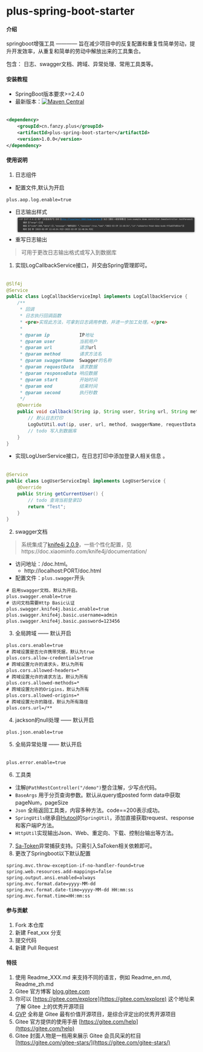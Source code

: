# plus-spring-boot-starter

#### 介绍

springboot增强工具 ———— 旨在减少项目中的反复配置和重复性简单劳动，提升开发效率，从重复和简单的劳动中解放出来的工具集合。

包含： 日志、swagger文档、跨域、异常处理、常用工具类等。

#### 安装教程

* SpringBoot版本要求>=2.4.0
* 最新版本：[![Maven Central](https://img.shields.io/maven-central/v/cn.fanzy.plus/plus-spring-boot-starter.svg?label=Maven%20Central)](https://search.maven.org/search?q=g:%22cn.fanzy.plus%22%20AND%20a:%22plus-spring-boot-starter%22)

```xml

<dependency>
    <groupId>cn.fanzy.plus</groupId>
    <artifactId>plus-spring-boot-starter</artifactId>
    <version>1.0.0</version>
</dependency>
```

#### 使用说明

1. 日志组件

* 配置文件,默认为开启

```properties
plus.aop.log.enable=true
```

* 日志输出样式
  ![img.png](img.png)
* 重写日志输出

> 可用于更改日志输出格式或写入到数据库

1. 实现LogCallbackService接口，并交由Spring管理即可。

```java

@Slf4j
@Service
public class LogCallbackServiceImpl implements LogCallbackService {
    /**
     * 回调
     * 日志执行回调函数
     * <pre>实现此方法，可拿到日志调用参数，并进一步加工处理。</pre>
     *
     * @param ip           IP地址
     * @param user         当前用户
     * @param url          请求url
     * @param method       请求方法名
     * @param swaggerName  Swagger的名称
     * @param requestData  请求数据
     * @param responseData 响应数据
     * @param start        开始时间
     * @param end          结束时间
     * @param second       执行秒数
     */
    @Override
    public void callback(String ip, String user, String url, String method, String swaggerName, String requestData, String responseData, Date start, Date end, long second) {
        // 默认日志打印
        LogOutUtil.out(ip, user, url, method, swaggerName, requestData, responseData, start, end, second);
        // todo 写入到数据库
    }
}
```

* 实现LogUserService接口，在日志打印中添加登录人相关信息 。

```java

@Service
public class LogUserServiceImpl implements LogUserService {
    @Override
    public String getCurrentUser() {
        // todo 查询当前登录ID
        return "Test";
    }
}

```

2. swagger文档

> 系统集成了[knife4j 2.0.9](https://gitee.com/xiaoym/knife4j)，一些个性化配置，见https://doc.xiaominfo.com/knife4j/documentation/

* 访问地址：/doc.html。
    * http://localhost:PORT/doc.html
* 配置文件：`plus.swagger`开头

```properties
# 启用swagger文档，默认为开启。
plus.swagger.enable=true
# 访问文档需要Http Basic认证
plus.swagger.knife4j.basic.enable=true
plus.swagger.knife4j.basic.username=admin
plus.swagger.knife4j.basic.password=123456
```

3. 全局跨域 —— 默认开启

```properties
plus.cors.enable=true
# 跨域设置是否允许携带凭据，默认为true
plus.cors.allow-credentials=true
# 跨域设置允许的请求头，默认为所有
plus.cors.allowed-headers=*
# 跨域设置允许的请求方法，默认为所有
plus.cors.allowed-methods=*
# 跨域设置允许的Origins，默认为所有
plus.cors.allowed-origins=*
# 跨域设置允许的路径，默认为所有路径
plus.cors.url=/**
```

4. jackson的null处理 —— 默认开启

```properties
plus.json.enable=true
```

5. 全局异常处理 —— 默认开启

```properties

plus.error.enable=true
```

6. 工具类

* 注解`@PathRestController("/demo")`整合注解，少写点代码。
* `BaseArgs` 用于分页查询参数。默认从query或posted form data中获取pageNum，pageSize
* `Json` 全局返回工具类，内容多种方法。code==200表示成功。
* `SpringUtils`继承自[Hutool](https://gitee.com/dromara/hutool)的`SpringUtil`，添加直接获取request、response和客户端IP方法。
* `HttpUtil`实现输出Json、Web、重定向、下载、控制台输出等方法。

7. [Sa-Token](https://gitee.com/dromara/sa-token)异常捕获支持。只需引入SaToken相关依赖即可。
8. 更改了Springboot以下默认配置
```properties
spring.mvc.throw-exception-if-no-handler-found=true
spring.web.resources.add-mappings=false
spring.output.ansi.enabled=always
spring.mvc.format.date=yyyy-MM-dd
spring.mvc.format.date-time=yyyy-MM-dd HH:mm:ss
spring.mvc.format.time=HH:mm:ss
```
#### 参与贡献

1. Fork 本仓库
2. 新建 Feat_xxx 分支
3. 提交代码
4. 新建 Pull Request

#### 特技

1. 使用 Readme\_XXX.md 来支持不同的语言，例如 Readme\_en.md, Readme\_zh.md
2. Gitee 官方博客 [blog.gitee.com](https://blog.gitee.com)
3. 你可以 [https://gitee.com/explore](https://gitee.com/explore) 这个地址来了解 Gitee 上的优秀开源项目
4. [GVP](https://gitee.com/gvp) 全称是 Gitee 最有价值开源项目，是综合评定出的优秀开源项目
5. Gitee 官方提供的使用手册 [https://gitee.com/help](https://gitee.com/help)
6. Gitee 封面人物是一档用来展示 Gitee 会员风采的栏目 [https://gitee.com/gitee-stars/](https://gitee.com/gitee-stars/)
